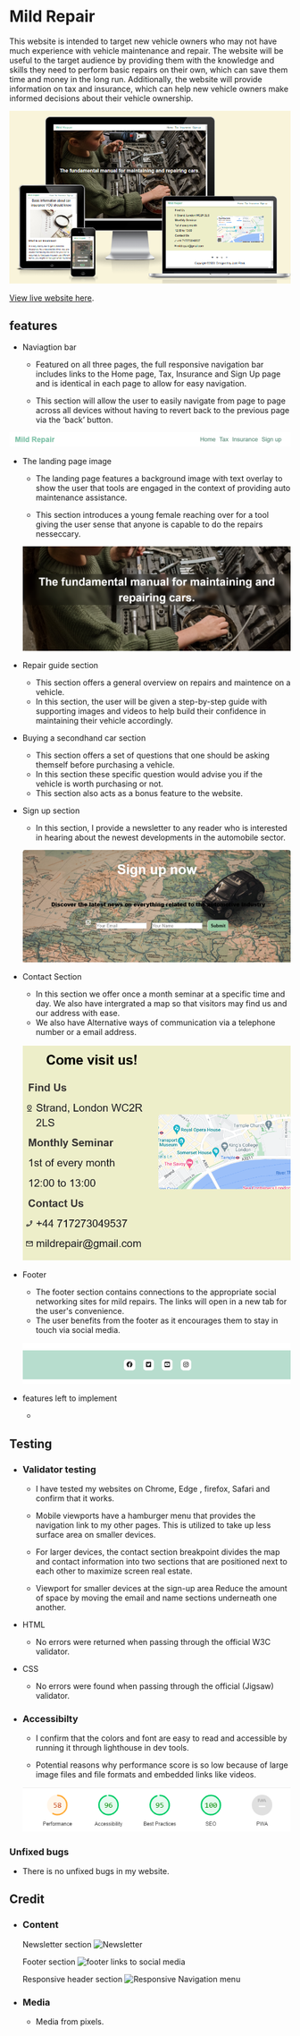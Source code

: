 # Mild Repair

This website is intended to target new vehicle owners who may not have much experience with vehicle maintenance and repair. The website will be useful to the target audience by providing them with the knowledge and skills they need to perform basic repairs on their own, which can save them time and money in the long run. Additionally, the website will provide information on tax and insurance, which can help new vehicle owners make informed decisions about their vehicle ownership.

![A responsive website design](assets/images/am-i-responsive.png)

[View live website here](https://jadey1223.github.io/The-fundamental-manual-for-maintaining-and-repairing-cars/).

features
-

* Naviagtion bar
 
    - Featured on all three pages, the full responsive navigation bar includes links to the Home page, Tax, Insurance and Sign Up page and is identical in each page to allow for easy navigation.

    - This section will allow the user to easily navigate from page to page across all devices without having to revert back to the previous page via the ‘back’ button.
    
![A image of my header section](assets/images/header-screenshot.png)

* The landing page image
    
    - The landing page features a background image with text overlay to show the user that tools are engaged in the context of providing auto maintenance assistance.

    - This section introduces a young female reaching over for a tool giving the user sense that anyone is capable to do the repairs nesseccary.

    ![A image of my header introduction](assets/images/landing-page.PNG)

* Repair guide section
    
    -  This section offers a general overview on 
    repairs and maintence on a vehicle.
    -  In this section, the user will be given a step-by-step guide with supporting images and videos to help build their confidence in maintaining their vehicle accordingly.

    <!-- ![A image of my 1st repair section](assets/images/Repair-car.png) -->
    
* Buying a secondhand car section

    - This section offers a set of questions that one should be asking themself before purchasing a vehicle.
    - In this section these specific question would advise you if the vehicle is worth purchasing or not.
    - This section also acts as a bonus feature to the website.
<!-- 
    ![A image of my buy a second hand guide](assets/images/Buying-secondhand.png) -->

* Sign up section

    - In this section, I provide a newsletter to any reader who is interested in hearing about the newest developments in the automobile sector.

    ![A image of my sign up section](assets/images/Sign-up-section.png)

* Contact Section
    
    - In this section we offer once a month seminar at a specific time and day. We also have intergrated a map so that visitors may find us and our address with ease.
    - We also have Alternative ways of communication via a telephone number or a email address.

    ![A image of a contact section](assets/images/contact-info.png)

*  Footer

    - The footer section contains connections to the appropriate social networking sites for mild repairs. The links will open in a new tab for the user's convenience.
    - The user benefits from the footer as it encourages them to stay in touch via social media.

    ![A image of my footer section](assets/images/footer.png)

* features left to implement

    - 

 ## Testing
 

* ### Validator testing 

    - I have tested my websites on Chrome, Edge , firefox, Safari and confirm that it works.

    - Mobile viewports have a hamburger menu that provides the navigation link to my other pages. This is utilized to take up less surface area on smaller devices.

    - For larger devices, the contact section breakpoint divides the map and contact information into two sections that are positioned next to each other to maximize screen real estate.

    - Viewport for smaller devices at the sign-up area Reduce the amount of space by moving the email and name sections underneath one another.

* HTML   
    - No errors were returned when passing through the official W3C validator.

* CSS
    - No errors were found when passing through the official (Jigsaw) validator.

 * ### Accessibilty

    - I confirm that the colors and font are easy to read and accessible by running it through lighthouse in dev tools.

    - Potential reasons why performance score is so low because of large image files and file formats and embedded links like videos.

    ![lighthouse score](assets/images/ligthhouse.png)

### Unfixed bugs

- There is no unfixed bugs in my website.

## Credit

* ### Content

     Newsletter section
![Newsletter](https://www.youtube.com/watch?v=hjMKP9Kqkh8)

     Footer section
![footer links to social media](https://www.youtube.com/watch?v=nkZz9DOBzBI)

     Responsive header section
![Responsive Navigation menu](https://www.youtube.com/watch?v=yE9DLIoDwCg)

* ### Media 

    - Media from pixels.







